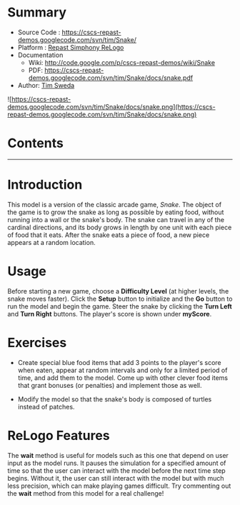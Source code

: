 # Summary #

  * Source Code   : https://cscs-repast-demos.googlecode.com/svn/tim/Snake/
  * Platform      : [Repast Simphony ReLogo](RepastSReLogo.md)
  * Documentation
    * Wiki: http://code.google.com/p/cscs-repast-demos/wiki/Snake
    * PDF: https://cscs-repast-demos.googlecode.com/svn/tim/Snake/docs/snake.pdf
  * Author: [Tim Sweda](Tim.md)

![https://cscs-repast-demos.googlecode.com/svn/tim/Snake/docs/snake.png](https://cscs-repast-demos.googlecode.com/svn/tim/Snake/docs/snake.png)

# Contents #



---


# Introduction #

This model is a version of the classic arcade game, _Snake_.  The object of the game is to grow the snake as long as possible by eating food, without running into a wall or the snake's body.  The snake can travel in any of the cardinal directions, and its body grows in length by one unit with each piece of food that it eats.  After the snake eats a piece of food, a new piece appears at a random location.

# Usage #

Before starting a new game, choose a **Difficulty Level** (at higher levels, the snake moves faster).  Click the **Setup** button to initialize and the **Go** button to run the model and begin the game.  Steer the snake by clicking the **Turn Left** and **Turn Right** buttons.  The player's score is shown under **myScore**.

# Exercises #

  * Create special blue food items that add 3 points to the player's score when eaten, appear at random intervals and only for a limited period of time, and add them to the model.  Come up with other clever food items that grant bonuses (or penalties) and implement those as well.

  * Modify the model so that the snake's body is composed of turtles instead of patches.

# ReLogo Features #

The **wait** method is useful for models such as this one that depend on user input as the model runs.  It pauses the simulation for a specified amount of time so that the user can interact with the model before the next time step begins.  Without it, the user can still interact with the model but with much less precision, which can make playing games difficult.  Try commenting out the **wait** method from this model for a real challenge!